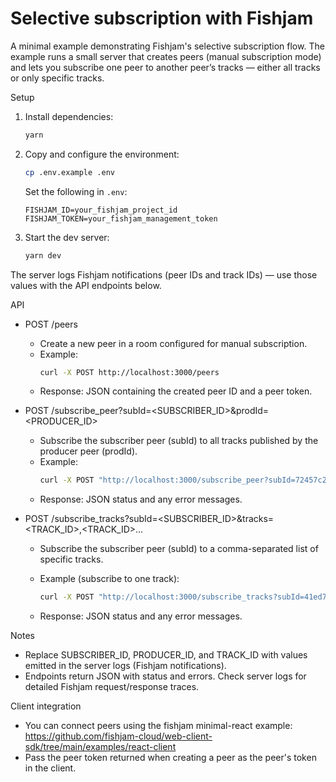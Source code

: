 # Selective subscription with Fishjam

A minimal example demonstrating Fishjam's selective subscription flow. The example runs a small server that creates peers (manual subscription mode) and lets you subscribe one peer to another peer’s tracks — either all tracks or only specific tracks.

Setup

1. Install dependencies:
    ```bash
    yarn
    ```

2. Copy and configure the environment:
    ```bash
    cp .env.example .env
    ```
    Set the following in `.env`:
    ```
    FISHJAM_ID=your_fishjam_project_id
    FISHJAM_TOKEN=your_fishjam_management_token
    ```

3. Start the dev server:
    ```bash
    yarn dev
    ```

The server logs Fishjam notifications (peer IDs and track IDs) — use those values with the API endpoints below.

API

- POST /peers
  - Create a new peer in a room configured for manual subscription.
  - Example:
     ```bash
     curl -X POST http://localhost:3000/peers
     ```
  - Response: JSON containing the created peer ID and a peer token.

- POST /subscribe_peer?subId=<SUBSCRIBER_ID>&prodId=<PRODUCER_ID>
  - Subscribe the subscriber peer (subId) to all tracks published by the producer peer (prodId).
  - Example:
     ```bash
     curl -X POST "http://localhost:3000/subscribe_peer?subId=72457c2f-e4d2-46aa-9ff2-5a400f169df7&prodId=41ed79fb-6ce1-47b0-b5c8-1c33b78d95b4"
     ```
  - Response: JSON status and any error messages.

- POST /subscribe_tracks?subId=<SUBSCRIBER_ID>&tracks=<TRACK_ID>,<TRACK_ID>...
  - Subscribe the subscriber peer (subId) to a comma-separated list of specific tracks.
  - Example (subscribe to one track):
     ```bash
     curl -X POST "http://localhost:3000/subscribe_tracks?subId=41ed79fb-6ce1-47b0-b5c8-1c33b78d95b4&tracks=72457c2f-e4d2-46aa-9ff2-5a400f169df7:3c7ccb28-542c-418d-aaa1-e25b4c067824"
     ```

  - Response: JSON status and any error messages.

Notes
- Replace SUBSCRIBER_ID, PRODUCER_ID, and TRACK_ID with values emitted in the server logs (Fishjam notifications).
- Endpoints return JSON with status and errors. Check server logs for detailed Fishjam request/response traces.

Client integration
- You can connect peers using the fishjam minimal-react example:
  https://github.com/fishjam-cloud/web-client-sdk/tree/main/examples/react-client
- Pass the peer token returned when creating a peer as the peer's token in the client.
